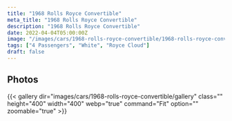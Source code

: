 ```yaml
---
title: "1968 Rolls Royce Convertible"
meta_title: "1968 Rolls Royce Convertible"
description: "1968 Rolls Royce Convertible"
date: 2022-04-04T05:00:00Z
image: "/images/cars/1968-rolls-royce-convertible/1968-rolls-royce-convertible.jpg"
tags: ["4 Passengers", "White", "Royce Cloud"]
draft: false
---
```

## Photos
{{< gallery dir="images/cars/1968-rolls-royce-convertible/gallery" class="" height="400" width="400" webp="true" command="Fit" option="" zoomable="true" >}}
